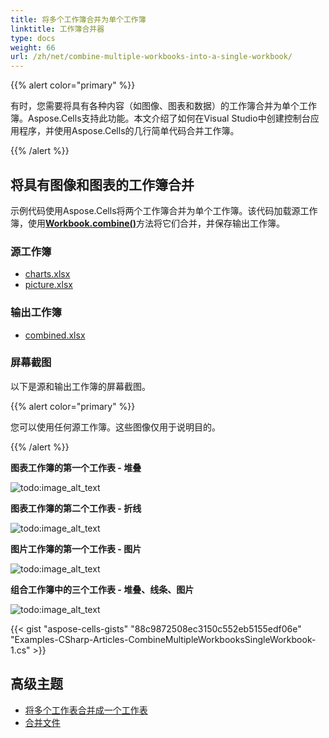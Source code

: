 ```yaml
---
title: 将多个工作簿合并为单个工作簿
linktitle: 工作簿合并器
type: docs
weight: 66
url: /zh/net/combine-multiple-workbooks-into-a-single-workbook/
---
```


{{% alert color="primary" %}}

有时，您需要将具有各种内容（如图像、图表和数据）的工作簿合并为单个工作簿。Aspose.Cells支持此功能。本文介绍了如何在Visual Studio中创建控制台应用程序，并使用Aspose.Cells的几行简单代码合并工作簿。

{{% /alert %}}

## **将具有图像和图表的工作簿合并**

示例代码使用Aspose.Cells将两个工作簿合并为单个工作簿。该代码加载源工作簿，使用[**Workbook.combine()**](https://reference.aspose.com/cells/net/aspose.cells/workbook/methods/combine)方法将它们合并，并保存输出工作簿。

### **源工作簿**

- [charts.xlsx](5473097.xlsx)
- [picture.xlsx](5473096.xlsx)

### **输出工作簿**

- [combined.xlsx](5473095.xlsx)

### **屏幕截图**

以下是源和输出工作簿的屏幕截图。

{{% alert color="primary" %}}

您可以使用任何源工作簿。这些图像仅用于说明目的。

{{% /alert %}}

**图表工作簿的第一个工作表 - 堆叠** 

![todo:image_alt_text](combine-multiple-workbooks-into-a-single-workbook_1.jpg)

**图表工作簿的第二个工作表 - 折线** 

![todo:image_alt_text](combine-multiple-workbooks-into-a-single-workbook_2.jpg)

**图片工作簿的第一个工作表 - 图片** 

![todo:image_alt_text](combine-multiple-workbooks-into-a-single-workbook_3.jpg)

**组合工作簿中的三个工作表 - 堆叠、线条、图片** 

![todo:image_alt_text](combine-multiple-workbooks-into-a-single-workbook_4.jpg)

{{< gist "aspose-cells-gists" "88c9872508ec3150c552eb5155edf06e" "Examples-CSharp-Articles-CombineMultipleWorkbooksSingleWorkbook-1.cs" >}}

## **高级主题**
- [将多个工作表合并成一个工作表](/cells/zh/net/combine-multiple-worksheets-into-a-single-worksheet/)
- [合并文件](/cells/zh/net/merge-files/)
